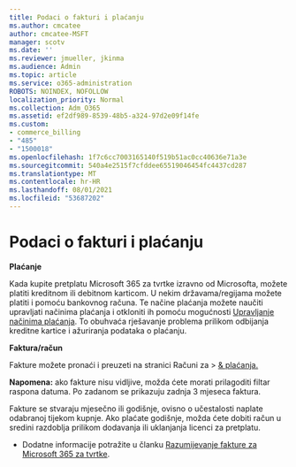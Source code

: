 ```yaml
---
title: Podaci o fakturi i plaćanju
ms.author: cmcatee
author: cmcatee-MSFT
manager: scotv
ms.date: ''
ms.reviewer: jmueller, jkinma
ms.audience: Admin
ms.topic: article
ms.service: o365-administration
ROBOTS: NOINDEX, NOFOLLOW
localization_priority: Normal
ms.collection: Adm_O365
ms.assetid: ef2df989-8539-48b5-a324-97d2e09f14fe
ms.custom:
- commerce_billing
- "485"
- "1500018"
ms.openlocfilehash: 1f7c6cc7003165140f519b51ac0cc40636e71a3e
ms.sourcegitcommit: 540a4e2515f7cfddee65519046454fc4437cd287
ms.translationtype: MT
ms.contentlocale: hr-HR
ms.lasthandoff: 08/01/2021
ms.locfileid: "53687202"
---
```

# <a name="invoice-and-payment-information"></a>Podaci o fakturi i plaćanju

**Plaćanje**

Kada kupite pretplatu Microsoft 365 za tvrtke izravno od Microsofta, možete platiti kreditnom ili debitnom karticom.  U nekim državama/regijama možete platiti i pomoću bankovnog računa.  Te načine plaćanja možete naučiti upravljati načinima plaćanja i otkloniti ih pomoću mogućnosti [Upravljanje načinima plaćanja](/microsoft-365/commerce/billing-and-payments/manage-payment-methods). To obuhvaća rješavanje problema prilikom odbijanja kreditne kartice i ažuriranja podataka o plaćanju.

**Faktura/račun**

Fakture možete pronaći i preuzeti na stranici Računi za  >  [& plaćanja.](https://go.microsoft.com/fwlink/p/?linkid=848039)  

**Napomena:** ako fakture nisu vidljive, možda ćete morati prilagoditi filtar raspona datuma.  Po zadanom se prikazuju zadnja 3 mjeseca faktura.

Fakture se stvaraju mjesečno ili godišnje, ovisno o učestalosti naplate odabranoj tijekom kupnje.  Ako plaćate godišnje, možda ćete dobiti račun u sredini razdoblja prilikom dodavanja ili uklanjanja licenci za pretplatu.

- Dodatne informacije potražite u članku [Razumijevanje fakture za Microsoft 365 za tvrtke](/microsoft-365/commerce/billing-and-payments/understand-your-invoice2).
